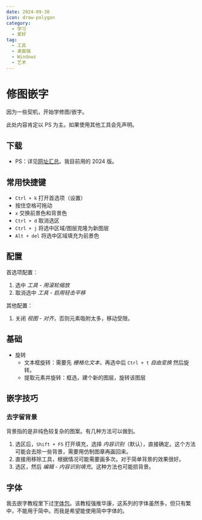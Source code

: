 ```yaml
---
date: 2024-09-30
icon: draw-polygon
category:
  - 学习
  - 爱好
tag:
  - 工具
  - 桌面端
  - Windows
  - 艺术
---
```


# 修图嵌字

因为一些契机，开始学修图/嵌字。

此处内容肯定以 PS 为主。如果使用其他工具会先声明。

## 下载

- PS：详见[网址汇总](../farraginous/recommend_websites.md#媒体创作)。我目前用的 2024 版。

## 常用快捷键

- `Ctrl + k` 打开首选项（设置）
- 按住空格可拖动
- `x` 交换前景色和背景色
- `Ctrl + d` 取消选区
- `Ctrl + j` 将选中区域/图层克隆为新图层
- `Alt + del` 将选中区域填充为前景色

## 配置

首选项配置：

1. 选中 _工具 - 用滚轮缩放_
2. 取消选中 _工具 - 启用轻击平移_

其他配置：

1. 关闭 _视图 - 对齐_，否则元素吸附太多，移动受限。

## 基础

- 旋转
  - 文本框旋转：需要先 _栅格化文本_，再选中后 `Ctrl + t` _自由变换_ 然后旋转。
  - 提取元素并旋转：框选，建个新的图层，旋转该图层

## 嵌字技巧

### 去字留背景

背景指的是非纯色较复杂的图案。有几种方法可以做到。

1. 选区后，`Shift + F5` 打开填充，选择 _内容识别_（默认），直接确定。这个方法可能会去除一些背景，需要用仿制图章再画回来。
2. 直接用移除工具，根据情况可能需要画多次。对于简单背景的效果很好。
3. 选区，然后 _编辑 - 内容识别填充_。这种方法也可能损背景。

## 字体

我去嵌字教程里下过[字体包](https://t.me/absolutexsresource/15)。该教程强推华康，这系列的字体虽然多，但只有繁中，不能用于简中。而我是希望能使用简中字体的。
